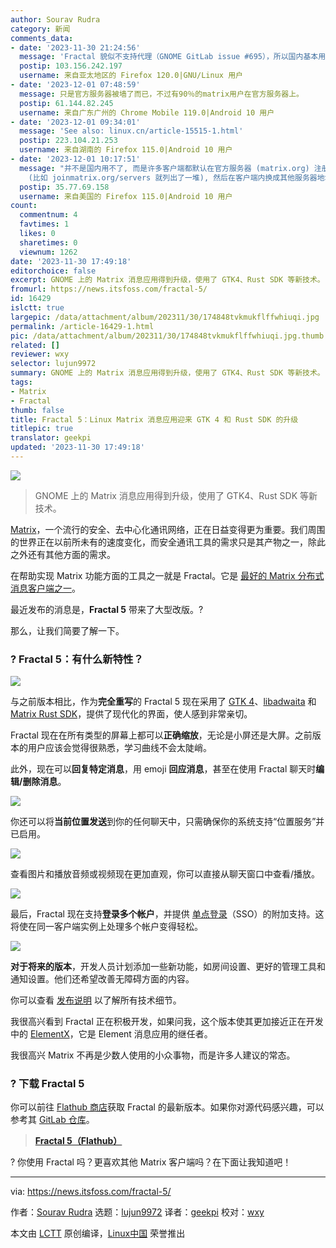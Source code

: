 ```yaml
---
author: Sourav Rudra
category: 新闻
comments_data:
- date: '2023-11-30 21:24:56'
  message: 'Fractal 貌似不支持代理（GNOME GitLab issue #695），所以国内基本用不了'
  postip: 103.156.242.197
  username: 来自亚太地区的 Firefox 120.0|GNU/Linux 用户
- date: '2023-12-01 07:48:59'
  message: 只是官方服务器被墙了而已，不过有90％的matrix用户在官方服务器上。
  postip: 61.144.82.245
  username: 来自广东广州的 Chrome Mobile 119.0|Android 10 用户
- date: '2023-12-01 09:34:01'
  message: 'See also: linux.cn/article-15515-1.html'
  postip: 223.104.21.253
  username: 来自湖南的 Firefox 115.0|Android 10 用户
- date: '2023-12-01 10:17:51'
  message: "并不是国内用不了, 而是许多客户端都默认在官方服务器 (matrix.org) 注册, 而官方服务器被墙了.<br />\r\n<br />\r\n找一个国内能连上的其他人托管的服务器
    (比如 joinmatrix.org/servers 就列出了一堆), 然后在客户端内换成其他服务器地址就行了."
  postip: 35.77.69.158
  username: 来自美国的 Firefox 115.0|Android 10 用户
count:
  commentnum: 4
  favtimes: 1
  likes: 0
  sharetimes: 0
  viewnum: 1262
date: '2023-11-30 17:49:18'
editorchoice: false
excerpt: GNOME 上的 Matrix 消息应用得到升级，使用了 GTK4、Rust SDK 等新技术。
fromurl: https://news.itsfoss.com/fractal-5/
id: 16429
islctt: true
largepic: /data/attachment/album/202311/30/174848tvkmukflffwhiuqi.jpg
permalink: /article-16429-1.html
pic: /data/attachment/album/202311/30/174848tvkmukflffwhiuqi.jpg.thumb.jpg
related: []
reviewer: wxy
selector: lujun9972
summary: GNOME 上的 Matrix 消息应用得到升级，使用了 GTK4、Rust SDK 等新技术。
tags:
- Matrix
- Fractal
thumb: false
title: Fractal 5：Linux Matrix 消息应用迎来 GTK 4 和 Rust SDK 的升级
titlepic: true
translator: geekpi
updated: '2023-11-30 17:49:18'
---
```


![](/data/attachment/album/202311/30/174848tvkmukflffwhiuqi.jpg)



> 
> GNOME 上的 Matrix 消息应用得到升级，使用了 GTK4、Rust SDK 等新技术。
> 
> 
> 


[Matrix](https://matrix.org/)，一个流行的安全、去中心化通讯网络，正在日益变得更为重要。我们周围的世界正在以前所未有的速度变化，而安全通讯工具的需求只是其产物之一，除此之外还有其他方面的需求。


在帮助实现 Matrix 功能方面的工具之一就是 Fractal。它是 [最好的 Matrix 分布式消息客户端之一](https://itsfoss.com/best-matrix-clients/)。


最近发布的消息是，**Fractal 5** 带来了大型改版。?


那么，让我们简要了解一下。


### ? Fractal 5：有什么新特性？


![](/data/attachment/album/202311/30/174920xclc2sswlv3c35lm.png)


与之前版本相比，作为**完全重写**的 Fractal 5 现在采用了 [GTK 4](https://blog.gtk.org/2020/12/16/gtk-4-0/)、[libadwaita](https://gitlab.gnome.org/GNOME/libadwaita) 和 [Matrix Rust SDK](https://github.com/matrix-org/matrix-rust-sdk)，提供了现代化的界面，使人感到非常亲切。


Fractal 现在在所有类型的屏幕上都可以**正确缩放**，无论是小屏还是大屏。之前版本的用户应该会觉得很熟悉，学习曲线不会太陡峭。


此外，现在可以**回复特定消息**，用 emoji **回应消息**，甚至在使用 Fractal 聊天时**编辑/删除消息**。


![](/data/attachment/album/202311/30/174921drsiwlrwiqizmq37.png)


你还可以将**当前位置发送**到你的任何聊天中，只需确保你的系统支持“位置服务”并已启用。


![](/data/attachment/album/202311/30/174921m307ufvuts8usvj8.png)


查看图片和播放音频或视频现在更加直观，你可以直接从聊天窗口中查看/播放。


![](/data/attachment/album/202311/30/174921ia8k0k44hrtttpt7.png)


最后，Fractal 现在支持**登录多个帐户**，并提供 [单点登录](https://matrix.org/docs/older/client-sso-guide/)（SSO）的附加支持。这将使在同一客户端实例上处理多个帐户变得轻松。


![](/data/attachment/album/202311/30/174922ry6xl0v88quzeu1z.png)


**对于将来的版本**，开发人员计划添加一些新功能，如房间设置、更好的管理工具和通知设置。他们还希望改善无障碍方面的内容。


你可以查看 [发布说明](https://gitlab.gnome.org/GNOME/fractal/-/releases/5) 以了解所有技术细节。


我很高兴看到 Fractal 正在积极开发，如果问我，这个版本使其更加接近正在开发中的 [ElementX](https://news.itsfoss.com/element-x-matrix-2/)，它是 Element 消息应用的继任者。


我很高兴 Matrix 不再是少数人使用的小众事物，而是许多人建议的常态。


### ? 下载 Fractal 5


你可以前往 [Flathub 商店](https://flathub.org/apps/org.gnome.Fractal)获取 Fractal 的最新版本。如果你对源代码感兴趣，可以参考其 [GitLab 仓库](https://gitlab.gnome.org/GNOME/fractal)。



> 
> **[Fractal 5（Flathub）](https://flathub.org/apps/org.gnome.Fractal)**
> 
> 
> 


? 你使用 Fractal 吗？更喜欢其他 Matrix 客户端吗？在下面让我知道吧！




---


via: <https://news.itsfoss.com/fractal-5/>


作者：[Sourav Rudra](https://news.itsfoss.com/author/sourav/) 选题：[lujun9972](https://github.com/lujun9972) 译者：[geekpi](https://github.com/geekpi) 校对：[wxy](https://github.com/wxy)


本文由 [LCTT](https://github.com/LCTT/TranslateProject) 原创编译，[Linux中国](https://linux.cn/) 荣誉推出